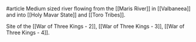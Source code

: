 #article 
Medium sized river flowing from the [[Maris River]] in [[Valbaneea]] and into [[Holy Mavar State]] and [[Toro Tribes]].

Site of the [[War of Three Kings - 2]], [[War of Three Kings - 3]], [[War of Three Kings - 4]].